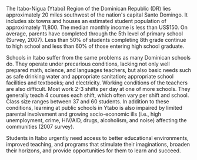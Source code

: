 The Itabo-Nigua (Ytabo) Region of the Dominican Republic (DR) lies approximately 20 miles southwest of the nation's capital Santo Domingo.  It includes six towns and houses an estimated student population of approximately 11,800. The median monthly income is less than US$150.  On average, parents have completed through the 5th level of primary school (Survey, 2007).  Less than 50% of students completing 8th grade continue to high school and less than 60% of those entering high school graduate. 

Schools in Itabo suffer from the same problems as many Dominican schools do.  They operate under precarious conditions, lacking not only well prepared math, science, and languages teachers, but also basic needs such as safe drinking water and appropriate sanitation; appropriate school facilities and textbooks; and electricity. Working conditions of the teachers are also difficult. Most work 2-3 shifts per day at one of more schools. They generally teach 4 courses each shift, which often vary per shift and school. Class size ranges between 37 and 60 students. In addition to these conditions, learning at public schools in Ytabo is also impaired by limited parental involvement and growing socio-economic ills (i.e., high unemployment, crime, HIV/AID, drugs, alcoholism, and noise) affecting the communities (2007 survey).

Students in Itabo urgently need access to better educational environments, improved teaching, and programs that stimulate their imaginations, broaden their horizons, and provide opportunities for them to learn and succeed.
